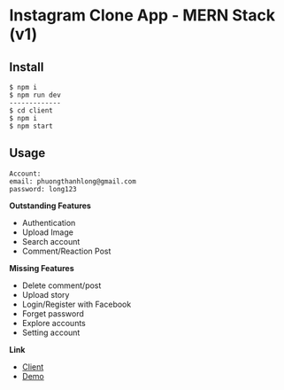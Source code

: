 # Instagram Clone App - MERN Stack (v1)

## Install
```
$ npm i
$ npm run dev
-------------
$ cd client 
$ npm i
$ npm start 
```

## Usage
```
Account: 
email: phuongthanhlong@gmail.com
password: long123
```

**Outstanding Features**
  - Authentication
  - Upload Image
  - Search account
  - Comment/Reaction Post

**Missing Features**
  - Delete comment/post
  - Upload story
  - Login/Register with Facebook
  - Forget password
  - Explore accounts
  - Setting account

**Link**
  - [Client](https://github.com/longpt99/instagram-clone-MERN-2020/tree/master/client)
  - [Demo](https://instagram-mern-2020.herokuapp.com/)
